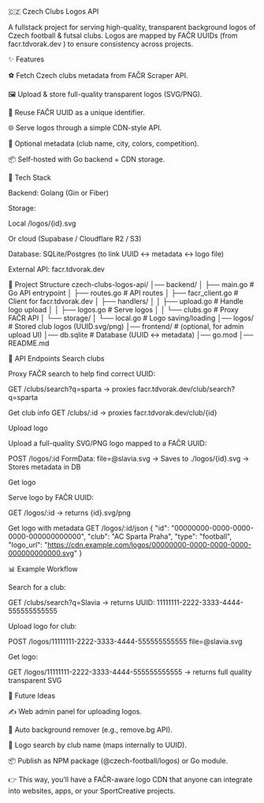🇨🇿 Czech Clubs Logos API

A fullstack project for serving high-quality, transparent background logos of Czech football & futsal clubs.
Logos are mapped by FAČR UUIDs (from facr.tdvorak.dev
) to ensure consistency across projects.

✨ Features

⚽ Fetch Czech clubs metadata from FAČR Scraper API.

🖼️ Upload & store full-quality transparent logos (SVG/PNG).

🔄 Reuse FAČR UUID as a unique identifier.

🌐 Serve logos through a simple CDN-style API.

📝 Optional metadata (club name, city, colors, competition).

📦 Self-hosted with Go backend + CDN storage.

🔧 Tech Stack

Backend: Golang (Gin or Fiber)

Storage:

Local /logos/{id}.svg

Or cloud (Supabase / Cloudflare R2 / S3)

Database: SQLite/Postgres (to link UUID ↔ metadata ↔ logo file)

External API: facr.tdvorak.dev

📂 Project Structure
czech-clubs-logos-api/
│── backend/
│   ├── main.go              # Go API entrypoint
│   ├── routes.go            # API routes
│   ├── facr_client.go       # Client for facr.tdvorak.dev
│   ├── handlers/
│   │    ├── upload.go       # Handle logo upload
│   │    ├── logos.go        # Serve logos
│   │    └── clubs.go        # Proxy FAČR API
│   └── storage/
│        └── local.go        # Logo saving/loading
│── logos/                   # Stored club logos (UUID.svg/png)
│── frontend/                # (optional, for admin upload UI)
│── db.sqlite                # Database (UUID ↔ metadata)
│── go.mod
│── README.md

🚀 API Endpoints
Search clubs

Proxy FAČR search to help find correct UUID:

GET /clubs/search?q=sparta
→ proxies facr.tdvorak.dev/club/search?q=sparta

Get club info
GET /clubs/:id
→ proxies facr.tdvorak.dev/club/{id}

Upload logo

Upload a full-quality SVG/PNG logo mapped to a FAČR UUID:

POST /logos/:id
FormData: file=@slavia.svg
→ Saves to ./logos/{id}.svg
→ Stores metadata in DB

Get logo

Serve logo by FAČR UUID:

GET /logos/:id
→ returns {id}.svg/png

Get logo with metadata
GET /logos/:id/json
{
  "id": "00000000-0000-0000-0000-000000000000",
  "club": "AC Sparta Praha",
  "type": "football",
  "logo_url": "https://cdn.example.com/logos/00000000-0000-0000-0000-000000000000.svg"
}

📊 Example Workflow

Search for a club:

GET /clubs/search?q=Slavia
→ returns UUID: 11111111-2222-3333-4444-555555555555


Upload logo for club:

POST /logos/11111111-2222-3333-4444-555555555555
file=@slavia.svg


Get logo:

GET /logos/11111111-2222-3333-4444-555555555555
→ returns full quality transparent SVG

🔮 Future Ideas

✍️ Web admin panel for uploading logos.

🎨 Auto background remover (e.g., remove.bg API).

🔎 Logo search by club name (maps internally to UUID).

📦 Publish as NPM package (@czech-football/logos) or Go module.

👉 This way, you’ll have a FAČR-aware logo CDN that anyone can integrate into websites, apps, or your SportCreative projects.